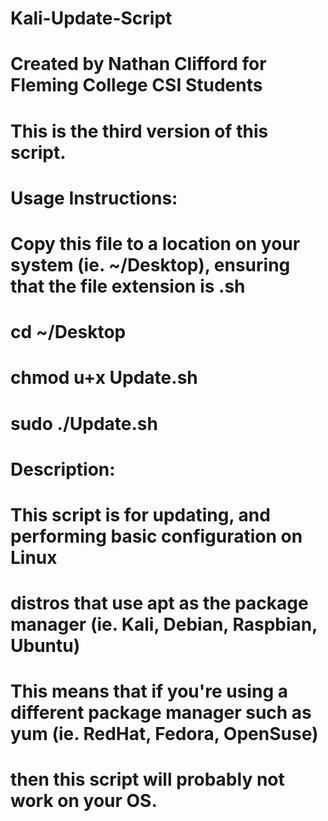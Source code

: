 # Kali-Update-Script

# Created by Nathan Clifford for Fleming College CSI Students
# This is the third version of this script.

# Usage Instructions:
# Copy this file to a location on your system (ie. ~/Desktop), ensuring that the file extension is .sh
# cd ~/Desktop
# chmod u+x Update.sh
# sudo ./Update.sh

# Description:
# This script is for updating, and performing basic configuration on Linux
# distros that use apt as the package manager (ie. Kali, Debian, Raspbian, Ubuntu)
# This means that if you're using a different package manager such as yum (ie. RedHat, Fedora, OpenSuse)
# then this script will probably not work on your OS.
